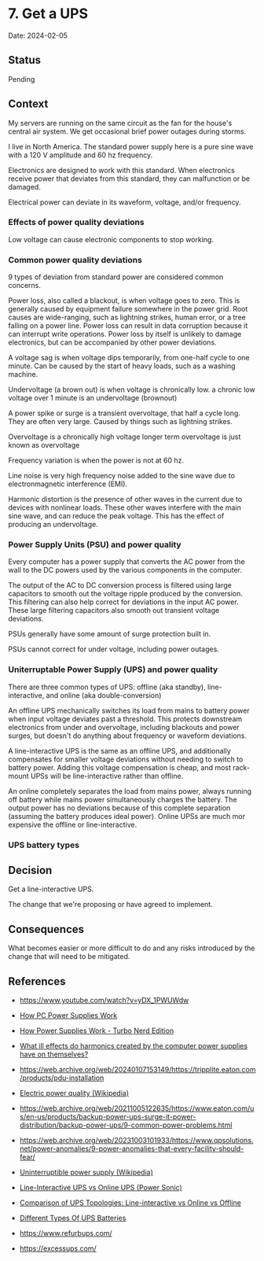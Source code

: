 # 7. Get a UPS

Date: 2024-02-05

## Status

Pending

## Context

My servers are running on the same circuit as the fan for the house's central air system.
We get occasional brief power outages during storms.

I live in North America.
The standard power supply here is a pure sine wave with a 120 V amplitude and 60 hz frequency.

Electronics are designed to work with this standard.
When electronics receive power that deviates from this standard, they can malfunction or be damaged.

Electrical power can deviate in its waveform, voltage, and/or frequency.

### Effects of power quality deviations

Low voltage can cause electronic components to stop working.

### Common power quality deviations

9 types of deviation from standard power are considered common concerns.

Power loss, also called a blackout, is when voltage goes to zero.
This is generally caused by equipment failure somewhere in the power grid.
Root causes are wide-ranging, such as lightning strikes, human error, or a tree falling on a power line.
Power loss can result in data corruption because it can interrupt write operations.
Power loss by itself is unlikely to damage electronics, but can be accompanied by other power deviations.

A voltage sag is when voltage dips temporarily, from one-half cycle to one minute.
Can be caused by the start of heavy loads, such as a washing machine.

Undervoltage (a brown out) is when voltage is chronically low. a chronic low voltage
over 1 minute is an undervoltage (brownout)

A power spike or surge is a transient overvoltage, that half a cycle long.
They are often very large.
Caused by things such as lightning strikes.

Overvoltage is a chronically high voltage
longer term overvoltage is just known as overvoltage

Frequency variation is when the power is not at 60 hz.

Line noise is very high frequency noise added to the sine wave due to electronmagnetic interference (EMI).

Harmonic distortion is the presence of other waves in the current due to devices with nonlinear loads.
These other waves interfere with the main sine wave, and can reduce the peak voltage.
This has the effect of producing an undervoltage.

### Power Supply Units (PSU) and power quality

Every computer has a power supply that converts the AC power from the wall to the DC powers used by the various components in the computer.

The output of the AC to DC conversion process is filtered using large capacitors to smooth out the voltage ripple produced by the conversion.
This filtering can also help correct for deviations in the input AC power.
These large filtering capacitors also smooth out transient voltage deviations.

PSUs generally have some amount of surge protection built in.

PSUs cannot correct for under voltage, including power outages.

### Uniterruptable Power Supply (UPS) and power quality

There are three common types of UPS: offline (aka standby), line-interactive, and online (aka double-conversion)

An offline UPS mechanically switches its load from mains to battery power when input voltage deviates past a threshold.
This protects downstream electronics from under and overvoltage,
including blackouts and power surges,
but doesn't do anything about frequency or waveform deviations.

A line-interactive UPS is the same as an offline UPS,
and additionally compensates for smaller voltage deviations without needing to switch to battery power.
Adding this voltage compensation is cheap,
and most rack-mount UPSs will be line-interactive rather than offline.

An online completely separates the load from mains power,
always running off battery while mains power simultaneously charges the battery.
The output power has no deviations because of this complete separation (assuming the battery produces ideal power).
Online UPSs are much mor expensive the offline or line-interactive.

### UPS battery types

## Decision

Get a line-interactive UPS.

The change that we're proposing or have agreed to implement.

## Consequences

What becomes easier or more difficult to do and any risks introduced by the change that will need to be mitigated.

## References

- https://www.youtube.com/watch?v=yDX_1PWUWdw

- [How PC Power Supplies Work](https://web.archive.org/web/20230926081417/https://computer.howstuffworks.com/power-supply.htm)
- [How Power Supplies Work - Turbo Nerd Edition](https://www.youtube.com/watch?v=i9ZnaA8DZDs)
- [What ill effects do harmonics created by the computer power supplies have on themselves?](https://web.archive.org/web/20230131204129/https://powerquality.blog/2021/11/22/what-ill-effects-do-harmonics-created-by-the-computer-power-supplies-have-on-themselves/)

- https://web.archive.org/web/20240107153149/https://tripplite.eaton.com/products/pdu-installation

- [Electric power quality (Wikipedia)](https://web.archive.org/web/20231128124149/https://en.wikipedia.org/wiki/Electric_power_quality)
- https://web.archive.org/web/20211005122635/https://www.eaton.com/us/en-us/products/backup-power-ups-surge-it-power-distribution/backup-power-ups/9-common-power-problems.html
- https://web.archive.org/web/20231003101933/https://www.qpsolutions.net/power-anomalies/9-power-anomalies-that-every-facility-should-fear/

- [Uninterruptible power supply (Wikipedia)](https://web.archive.org/web/20231210194131/https://en.wikipedia.org/wiki/Uninterruptible_power_supply)
- [Line-Interactive UPS vs Online UPS (Power Sonic)](https://web.archive.org/web/20240116134652/https://www.power-sonic.com/wp-content/uploads/2021/02/Line-Interactive-Vs-Online-UPS.pdf)
- [Comparison of UPS Topologies: Line-interactive vs Online vs Offline](https://web.archive.org/web/20231204144929/https://community.fs.com/article/line-interactive-vs-online-vs-offline-ups.html)

- [Different Types Of UPS Batteries](https://web.archive.org/web/20230310044001/https://www.riello-ups.com/questions/60-different-types-of-ups-batteries)

- https://www.refurbups.com/
- https://excessups.com/
